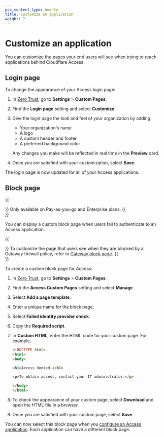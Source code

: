 ```yaml
---
pcx_content_type: how-to
title: Customize an application
weight: 7
---
```


# Customize an application

You can customize the pages your end users will see when trying to reach applications behind Cloudflare Access.

## Login page

To change the appearance of your Access login page:

1. In [Zero Trust](https://one.dash.cloudflare.com/), go to **Settings** > **Custom Pages**.
2. Find the **Login page** setting and select **Customize**.
3. Give the login page the look and feel of your organization by adding:
    - Your organization's name
    - A logo
    - A custom header and footer
    - A preferred background color

    Any changes you make will be reflected in real time in the **Preview** card.

4. Once you are satisfied with your customization, select **Save**.

The login page is now updated for all of your Access applications.

## Block page

{{<Aside type="note">}}
Only available on Pay-as-you-go and Enterprise plans.
{{</Aside>}}

You can display a custom block page when users fail to authenticate to an Access application.

{{<Aside type="note">}}
To customize the page that users see when they are blocked by a Gateway firewall policy, refer to [Gateway block page](/cloudflare-one/policies/gateway/configuring-block-page/).
{{</Aside>}}

To create a custom block page for Access:

1. In [Zero Trust](https://one.dash.cloudflare.com/), go to **Settings** > **Custom Pages**.
2. Find the **Access Custom Pages** setting and select **Manage**.
3. Select **Add a page template**.
4. Enter a unique name for the block page.
5. Select **Failed identity provider check**.
6. Copy the **Required script**.
7. In **Custom HTML**, enter the HTML code for your custom page. For example,

    ```html
    <!DOCTYPE html>
    <html>
    <body>

    <h1>Access denied.</h1>

    <p>To obtain access, contact your IT administrator.</p>

    </body>
    </html>
    ```

8. To check the appearance of your custom page, select **Download** and open the HTML file in a browser.
9. Once you are satisfied with your custom page, select **Save**.

You can now select this block page when you [configure an Access application](/cloudflare-one/applications/configure-apps/). Each application can have a different block page.
